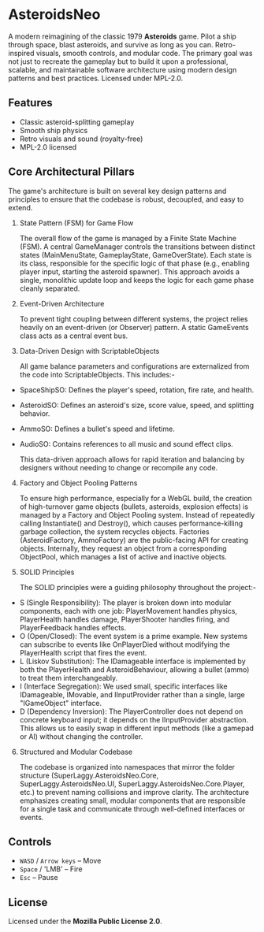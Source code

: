 # AsteroidsNeo
A modern reimagining of the classic 1979 **Asteroids** game. Pilot a ship through space, blast asteroids, and survive as long as you can. Retro-inspired visuals, smooth controls, and modular code. The primary goal was not just to recreate the gameplay but to build it upon a professional, scalable, and maintainable software architecture using modern design patterns and best practices. Licensed under MPL-2.0.

## Features
- Classic asteroid-splitting gameplay
- Smooth ship physics
- Retro visuals and sound (royalty-free)
- MPL-2.0 licensed

## Core Architectural Pillars
The game's architecture is built on several key design patterns and principles to ensure that the codebase is robust, decoupled, and easy to extend.

1. State Pattern (FSM) for Game Flow
   
   The overall flow of the game is managed by a Finite State Machine (FSM). A central GameManager controls the transitions between distinct states (MainMenuState, GameplayState, GameOverState). Each state is its class, responsible for the specific logic of that phase (e.g., enabling player input, starting the asteroid spawner). This approach avoids a single, monolithic update loop and keeps the logic for each game phase cleanly separated.

2. Event-Driven Architecture
   
   To prevent tight coupling between different systems, the project relies heavily on an event-driven (or Observer) pattern. A static GameEvents class acts as a central event bus.

3. Data-Driven Design with ScriptableObjects
   
   All game balance parameters and configurations are externalized from the code into ScriptableObjects. This includes:-
- SpaceShipSO: Defines the player's speed, rotation, fire rate, and health.
- AsteroidSO: Defines an asteroid's size, score value, speed, and splitting behavior.
- AmmoSO: Defines a bullet's speed and lifetime.
- AudioSO: Contains references to all music and sound effect clips.

  This data-driven approach allows for rapid iteration and balancing by designers without needing to change or recompile any code.

4. Factory and Object Pooling Patterns
   
   To ensure high performance, especially for a WebGL build, the creation of high-turnover game objects (bullets, asteroids, explosion effects) is managed by a Factory and Object Pooling system. Instead of repeatedly calling Instantiate() and Destroy(), which causes performance-killing garbage collection, the system recycles objects. Factories (AsteroidFactory, AmmoFactory) are the public-facing API for creating objects. Internally, they request an object from a corresponding ObjectPool, which manages a list of active and inactive objects.

5. SOLID Principles
   
   The SOLID principles were a guiding philosophy throughout the project:-
- S (Single Responsibility): The player is broken down into modular components, each with one job: PlayerMovement handles physics, PlayerHealth handles damage, PlayerShooter handles firing, and PlayerFeedback handles effects.
- O (Open/Closed): The event system is a prime example. New systems can subscribe to events like OnPlayerDied without modifying the PlayerHealth script that fires the event.
- L (Liskov Substitution): The IDamageable interface is implemented by both the PlayerHealth and AsteroidBehaviour, allowing a bullet (ammo) to treat them interchangeably.
- I (Interface Segregation): We used small, specific interfaces like IDamageable, IMovable, and IInputProvider rather than a single, large "IGameObject" interface.
- D (Dependency Inversion): The PlayerController does not depend on concrete keyboard input; it depends on the IInputProvider abstraction. This allows us to easily swap in different input methods (like a gamepad or AI) without changing the controller.

6. Structured and Modular Codebase

   The codebase is organized into namespaces that mirror the folder structure (SuperLaggy.AsteroidsNeo.Core, SuperLaggy.AsteroidsNeo.UI, SuperLaggy.AsteroidsNeo.Core.Player, etc.) to prevent naming collisions and improve clarity. The architecture emphasizes creating small, modular components that are responsible for a single task and communicate through well-defined interfaces or events.

## Controls
- `WASD` / `Arrow keys` – Move
- `Space` / 'LMB' – Fire
- `Esc` – Pause

## License
Licensed under the **Mozilla Public License 2.0**.
